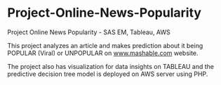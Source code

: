 # Project-Online-News-Popularity
Project Online News Popularity - SAS EM, Tableau, AWS

This project analyzes an article and makes prediction about it being POPULAR (Viral) or UNPOPULAR on www.mashable.com website.

The project also has visualization for data insights on TABLEAU and the predictive decision tree model is deployed on AWS server using PHP.
